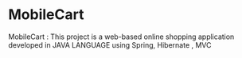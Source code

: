 # MobileCart
MobileCart : 
This project is a web-based online shopping application developed in JAVA LANGUAGE using 
Spring, Hibernate , MVC 
